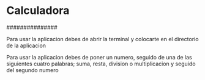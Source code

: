 # Calculadora #
###############

Para usar la aplicacion debes de abrir la terminal y colocarte en el directorio de la aplicacion

Para usar la aplicacion debes de poner un numero, seguido de una de las siguientes cuatro palabras; suma, resta, division o multiplicacion y seguido del segundo numero

